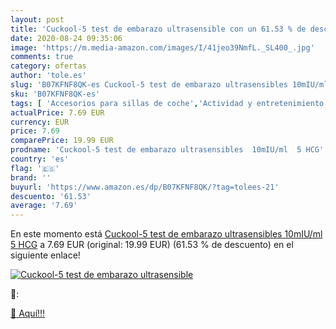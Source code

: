 ```yaml
---
layout: post
title: 'Cuckool-5 test de embarazo ultrasensible con un 61.53 % de descuento'
date: 2020-08-24 09:35:06
image: 'https://m.media-amazon.com/images/I/41jeo39NmfL._SL400_.jpg'
comments: true
category: ofertas
author: 'tole.es'
slug: 'B07KFNF8QK-es Cuckool-5 test de embarazo ultrasensibles 10mIU/ml 5 HCG'
sku: 'B07KFNF8QK-es'
tags: [ 'Accesorios para sillas de coche','Actividad y entretenimiento','Andadores','Bebé','Espejos para asientos traseros','Higiene y cuidado','Sillas de coche y accesorios','Toallitas húmedas para bebé','Toallitas y accesorios para bebé','embarazo', ]
actualPrice: 7.69 EUR
currency: EUR
price: 7.69
comparePrice: 19.99 EUR
prodname: 'Cuckool-5 test de embarazo ultrasensibles  10mIU/ml  5 HCG'
country: 'es'
flag: '🇪🇸'
brand: ''
buyurl: 'https://www.amazon.es/dp/B07KFNF8QK/?tag=tolees-21'
descuento: '61.53'
average: '7.69'
---
```


En este momento está [Cuckool-5 test de embarazo ultrasensibles  10mIU/ml  5 HCG](https://www.amazon.es/dp/B07KFNF8QK/?tag=tolees-21) a 7.69 EUR (original: 19.99 EUR) (61.53 %  de descuento) en el siguiente enlace!

[![Cuckool-5 test de embarazo ultrasensible](https://m.media-amazon.com/images/I/41jeo39NmfL._SL400_.jpg)](https://www.amazon.es/dp/B07KFNF8QK/?tag=tolees-21)

🔎:


[🛒 Aquí!!!](https://www.amazon.es/dp/B07KFNF8QK/?tag=tolees-21)
